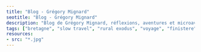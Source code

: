 ```yaml
---
title: "Blog - Grégory Mignard"
seotitle: "Blog - Grégory Mignard"
description: "Blog de Grégory Mignard, réflexions, aventures et microaventures, workflow, matériel, écologie & tranches de vie."
tags: ["bretagne", "slow travel", "rural exodus", "voyage", "finistere", "surf", "slow life", "neorural", "photographie", "vidéo", "geek", "vélo", "écologie", "bikepacking", "workflow", "Apple"]
resources:
- src: "*.jpg"
---
```

